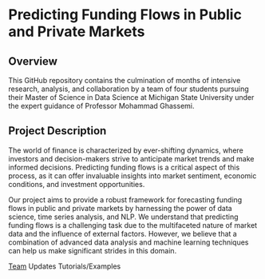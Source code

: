 # Predicting Funding Flows in Public and Private Markets

## Overview
This GitHub repository contains the culmination of months of intensive research, analysis, and collaboration by a team of four students pursuing their Master of Science in Data Science at Michigan State University under the expert guidance of Professor Mohammad Ghassemi.

## Project Description
The world of finance is characterized by ever-shifting dynamics, where investors and decision-makers strive to anticipate market trends and make informed decisions. Predicting funding flows is a critical aspect of this process, as it can offer invaluable insights into market sentiment, economic conditions, and investment opportunities.

Our project aims to provide a robust framework for forecasting funding flows in public and private markets by harnessing the power of data science, time series analysis, and NLP. We understand that predicting funding flows is a challenging task due to the multifaceted nature of market data and the influence of external factors. However, we believe that a combination of advanced data analysis and machine learning techniques can help us make significant strides in this domain.

[Team](cse890-capstone/static/Teams.md)
Updates
Tutorials/Examples


